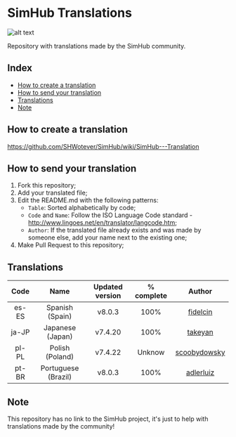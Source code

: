 # SimHub Translations

![alt text](https://www.simhubdash.com/wp-content/uploads/2017/09/gamehub-icon-small-text-1.png "Logo SimHub")

Repository with translations made by the SimHub community.

## Index
- [How to create a translation](#how-to-create-a-translation)
- [How to send your translation](#how-send-your-translation)
- [Translations](#translations)
- [Note](#note)

## How to create a translation
https://github.com/SHWotever/SimHub/wiki/SimHub---Translation

## How to send your translation
 1. Fork this repository;
 2. Add your translated file;
 3. Edit the README.md with the following patterns:
    - `Table`: Sorted alphabetically by code;
    - `Code` and `Name`: Follow the ISO Language Code standard - http://www.lingoes.net/en/translator/langcode.htm;
    - `Author`: If the translated file already exists and was made by someone else, add your name next to the existing one;
 4. Make Pull Request to this repository;

## Translations

| Code | Name | Updated version | % complete | Author  |
|:------:|:----------:|:----------------------------:|:------------:|:---:|
|  es-ES  | Spanish (Spain) |   v8.0.3   |   100%    | [fidelcin](https://www.simhubdash.com/community-2/profile/fidelcin)  |
|  ja-JP  | Japanese (Japan) |   v7.4.20  |   100%  | [takeyan](https://www.simhubdash.com/community-2/profile/takeyan)  |
|  pl-PL  | Polish (Poland)  |   v7.4.22  |   Unknow  | [scoobydowsky](https://www.simhubdash.com/community-2/profile/scoobydowsky)  |
|  pt-BR  | Portuguese (Brazil) |   v8.0.3   |   100%    | [adlerluiz](https://github.com/adlerluiz)  |

## Note
This repository has no link to the SimHub project, it's just to help with translations made by the community!
